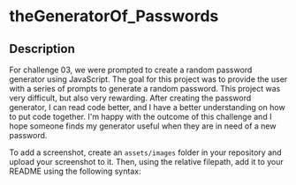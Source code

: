 # theGeneratorOf_Passwords


## Description

For challenge 03, we were prompted to create a random password generator using JavaScript. The goal for this project was to provide the user with a series of prompts to generate a random password. This project was very difficult, but also very rewarding. After creating the password generator, I can read code better, and I have a better understanding on how to put code together. I'm happy with the outcome of this challenge and I hope someone finds my generator useful when they are in need of a new password.






To add a screenshot, create an `assets/images` folder in your repository and upload your screenshot to it. Then, using the relative filepath, add it to your README using the following syntax:

   
